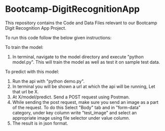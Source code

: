 # Bootcamp-DigitRecognitionApp

This repository contains the Code and Data Files relevant to our Bootcamp
Digit Recognition App Project.

To run this code follow the below given instructions:

To train the model:
1) In terminal, navigate to the model directory and execute "python model.py". This will train the model as well as test it on sample test data.

To predict with this model:
1) Run the api with "python demo.py".
2) In terminal you will be shown a url at which the api will be running, Let that url be X.
3) At X/model/predict. Send a POST request using Postman.
4) While sending the post request, make sure you send an image as a part of the request. To do this Select "Body" tab and in
"form-data" category, under key column write "test_image" and select an appropriate image using file selector under value column.
5) The result is in json format.

